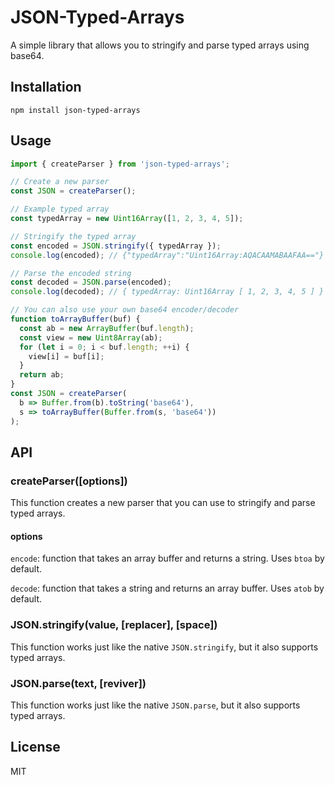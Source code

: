 JSON-Typed-Arrays
================

A simple library that allows you to stringify and parse typed arrays using base64.

Installation
------------

```
npm install json-typed-arrays
```

Usage
-----

```javascript
import { createParser } from 'json-typed-arrays';

// Create a new parser
const JSON = createParser();

// Example typed array
const typedArray = new Uint16Array([1, 2, 3, 4, 5]);

// Stringify the typed array
const encoded = JSON.stringify({ typedArray });
console.log(encoded); // {"typedArray":"Uint16Array:AQACAAMABAAFAA=="}

// Parse the encoded string
const decoded = JSON.parse(encoded);
console.log(decoded); // { typedArray: Uint16Array [ 1, 2, 3, 4, 5 ] }

// You can also use your own base64 encoder/decoder
function toArrayBuffer(buf) {
  const ab = new ArrayBuffer(buf.length);
  const view = new Uint8Array(ab);
  for (let i = 0; i < buf.length; ++i) {
    view[i] = buf[i];
  }
  return ab;
}
const JSON = createParser(
  b => Buffer.from(b).toString('base64'),
  s => toArrayBuffer(Buffer.from(s, 'base64'))
);

```

API
---

### createParser(\[options\])

This function creates a new parser that you can use to stringify and parse typed arrays.

#### options

`encode`: function that takes an array buffer and returns a string. Uses `btoa` by default.

`decode`: function that takes a string and returns an array buffer. Uses `atob` by default.

### JSON.stringify(value, \[replacer\], \[space\])

This function works just like the native `JSON.stringify`, but it also supports typed arrays.

### JSON.parse(text, \[reviver\])

This function works just like the native `JSON.parse`, but it also supports typed arrays.

License
-------

MIT
